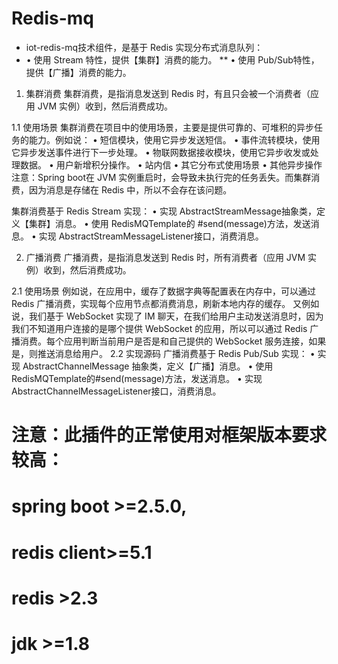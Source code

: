 # Redis-mq
* iot-redis-mq技术组件，是基于 Redis 实现分布式消息队列：
* •	使用 Stream 特性，提供【集群】消费的能力。
** •	使用 Pub/Sub特性，提供【广播】消费的能力。

1. 集群消费
集群消费，是指消息发送到 Redis 时，有且只会被一个消费者（应用 JVM 实例）收到，然后消费成功。

1.1 使用场景
集群消费在项目中的使用场景，主要是提供可靠的、可堆积的异步任务的能力。例如说：
•	短信模块，使用它异步发送短信。
•	事件流转模块，使用它异步发送事件进行下一步处理。
•	物联网数据接收模块，使用它异步收发或处理数据。
•	用户新增积分操作。
•	站内信
•	其它分布式使用场景
•	其他异步操作
注意：Spring boot在 JVM 实例重启时，会导致未执行完的任务丢失。而集群消费，因为消息是存储在 Redis 中，所以不会存在该问题。

集群消费基于 Redis Stream 实现：
•	实现 AbstractStreamMessage抽象类，定义【集群】消息。
•	使用 RedisMQTemplate的 #send(message)方法，发送消息。
•	实现 AbstractStreamMessageListener接口，消费消息。

2. 广播消费
广播消费，是指消息发送到 Redis 时，所有消费者（应用 JVM 实例）收到，然后消费成功。

2.1 使用场景
例如说，在应用中，缓存了数据字典等配置表在内存中，可以通过 Redis 广播消费，实现每个应用节点都消费消息，刷新本地内存的缓存。
又例如说，我们基于 WebSocket 实现了 IM 聊天，在我们给用户主动发送消息时，因为我们不知道用户连接的是哪个提供 WebSocket 的应用，所以可以通过 Redis 广播消费。每个应用判断当前用户是否是和自己提供的 WebSocket 服务连接，如果是，则推送消息给用户。
2.2 实现源码
广播消费基于 Redis Pub/Sub 实现：
•	实现 AbstractChannelMessage 抽象类，定义【广播】消息。
•	使用 RedisMQTemplate的#send(message)方法，发送消息。
•	实现 AbstractChannelMessageListener接口，消费消息。


# 注意：此插件的正常使用对框架版本要求较高：
  # spring boot >=2.5.0,
  # redis client>=5.1
  # redis >2.3
  # jdk >=1.8

